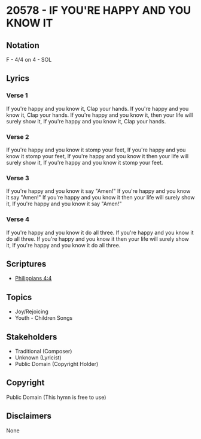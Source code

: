 # 20578 - IF YOU'RE HAPPY AND YOU KNOW IT

## Notation

F - 4/4 on 4 - SOL

## Lyrics

### Verse 1

If you're happy and you know it, Clap your hands. If you're happy and you know it, Clap your hands. If you're happy and you know it, then your life will surely show it, If you're happy and you know it, Clap your hands.

### Verse 2

If you're happy and you know it stomp your feet, If you're happy and you know it stomp your feet, If you're happy and you know it then your life will surely show it, If you're happy and you know it stomp your feet.


### Verse 3

If you're happy and you know it say "Amen!" If you're happy and you know it say "Amen!" If you're happy and you know it then your life will surely show it, If you're happy and you know it say "Amen!" 


### Verse 4

If you're happy and you know it do all three. If you're happy and you know it do all three. If you're happy and you know it then your life will surely show it, If you're happy and you know it do all three. 


## Scriptures

- [Philippians 4:4](https://www.biblegateway.com/passage/?search=Philippians%204%3A4)

## Topics

- Joy/Rejoicing
- Youth - Children Songs

## Stakeholders

- Traditional (Composer)
- Unknown (Lyricist)
- Public Domain (Copyright Holder)

## Copyright

Public Domain
(This hymn is free to use)

## Disclaimers

None

